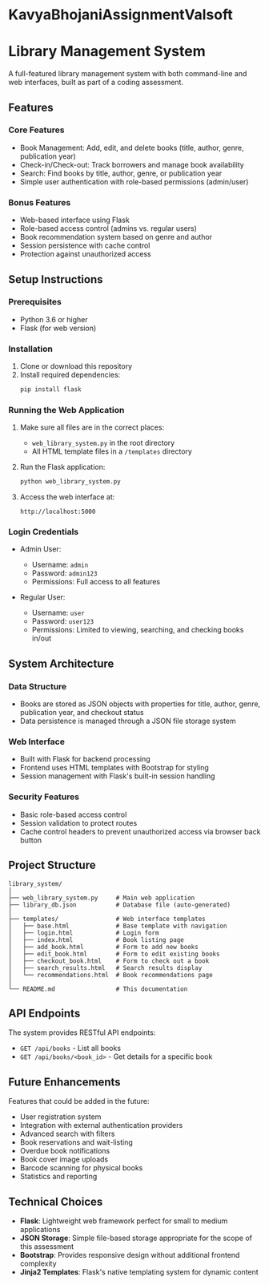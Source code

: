 # KavyaBhojaniAssignmentValsoft
# Library Management System

A full-featured library management system with both command-line and web interfaces, built as part of a coding assessment.

## Features

### Core Features
- Book Management: Add, edit, and delete books (title, author, genre, publication year)
- Check-in/Check-out: Track borrowers and manage book availability
- Search: Find books by title, author, genre, or publication year
- Simple user authentication with role-based permissions (admin/user)

### Bonus Features
- Web-based interface using Flask
- Role-based access control (admins vs. regular users)
- Book recommendation system based on genre and author
- Session persistence with cache control
- Protection against unauthorized access

## Setup Instructions

### Prerequisites
- Python 3.6 or higher
- Flask (for web version)

### Installation

1. Clone or download this repository
2. Install required dependencies:
   ```bash
   pip install flask
   ```

### Running the Web Application

1. Make sure all files are in the correct places:
   - `web_library_system.py` in the root directory
   - All HTML template files in a `/templates` directory

2. Run the Flask application:
   ```bash
   python web_library_system.py
   ```

3. Access the web interface at:
   ```
   http://localhost:5000
   ```

### Login Credentials

- Admin User:
  - Username: `admin`
  - Password: `admin123`
  - Permissions: Full access to all features

- Regular User:
  - Username: `user`
  - Password: `user123`
  - Permissions: Limited to viewing, searching, and checking books in/out

## System Architecture

### Data Structure
- Books are stored as JSON objects with properties for title, author, genre, publication year, and checkout status
- Data persistence is managed through a JSON file storage system

### Web Interface
- Built with Flask for backend processing
- Frontend uses HTML templates with Bootstrap for styling
- Session management with Flask's built-in session handling

### Security Features
- Basic role-based access control
- Session validation to protect routes
- Cache control headers to prevent unauthorized access via browser back button

## Project Structure

```
library_system/
│
├── web_library_system.py     # Main web application
├── library_db.json           # Database file (auto-generated)
│
├── templates/                # Web interface templates
│   ├── base.html             # Base template with navigation
│   ├── login.html            # Login form
│   ├── index.html            # Book listing page
│   ├── add_book.html         # Form to add new books
│   ├── edit_book.html        # Form to edit existing books
│   ├── checkout_book.html    # Form to check out a book
│   ├── search_results.html   # Search results display
│   └── recommendations.html  # Book recommendations page
│
└── README.md                 # This documentation
```

## API Endpoints

The system provides RESTful API endpoints:

- `GET /api/books` - List all books
- `GET /api/books/<book_id>` - Get details for a specific book

## Future Enhancements

Features that could be added in the future:

- User registration system
- Integration with external authentication providers
- Advanced search with filters
- Book reservations and wait-listing
- Overdue book notifications
- Book cover image uploads
- Barcode scanning for physical books
- Statistics and reporting

## Technical Choices

- **Flask**: Lightweight web framework perfect for small to medium applications
- **JSON Storage**: Simple file-based storage appropriate for the scope of this assessment
- **Bootstrap**: Provides responsive design without additional frontend complexity
- **Jinja2 Templates**: Flask's native templating system for dynamic content
